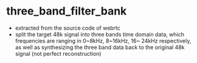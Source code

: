 # three_band_filter_bank

- extracted from the source code of webrtc
- split the target 48k signal into three bands time domain data, which frequencies are ranging in 0~8kHz, 8~16kHz, 16~
  24kHz respectively, as well as synthesizing the three band data back to the original 48k signal (not perfect
  reconstruction)